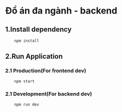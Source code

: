 

# Đồ án đa ngành - backend

## 1.Install dependency
```javascript
    npm install
```

## 2.Run Application
### 2.1 Production(For frontend dev)
```javascript
    npm start
```
### 2.1 Development(For backend dev)
```javascript
    npm run dev
```